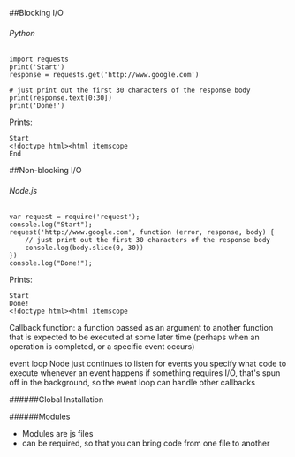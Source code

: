 ##Blocking I/O

###### Python

```
import requests
print('Start')
response = requests.get('http://www.google.com')

# just print out the first 30 characters of the response body
print(response.text[0:30])
print('Done!')
```

Prints:

```
Start
<!doctype html><html itemscope
End
```

##Non-blocking I/O

###### Node.js

```
var request = require('request');
console.log("Start");
request('http://www.google.com', function (error, response, body) {
    // just print out the first 30 characters of the response body
    console.log(body.slice(0, 30))
})
console.log("Done!");
```

Prints:

```
Start
Done!
<!doctype html><html itemscope
```

Callback function: a function passed as an argument to another function that is expected to be executed at some later time (perhaps when an operation is completed, or a specific event occurs)

event loop
Node just continues to listen for events
you specify what code to execute whenever an event happens
if something requires I/O, that's spun off in the background, so the event loop can handle other callbacks

######Global Installation

######Modules

* Modules are js files
* can be required, so that you can bring code from one file to another
